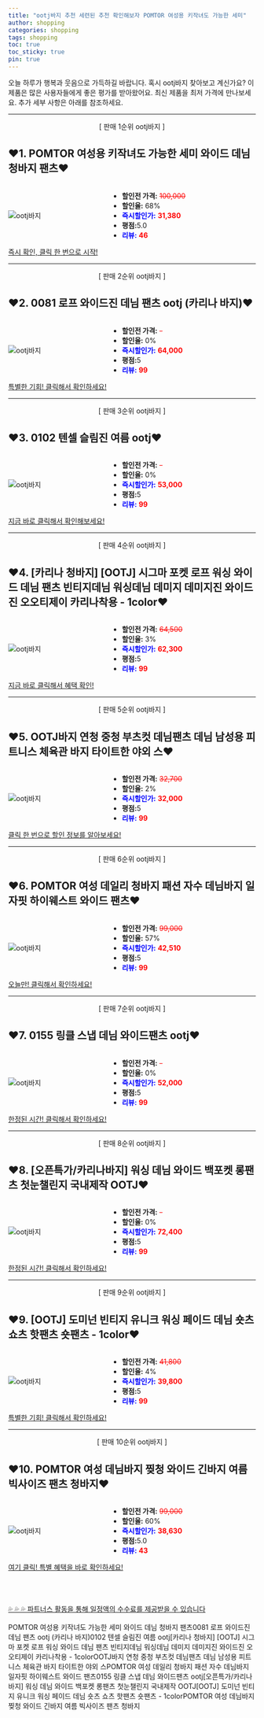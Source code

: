 ```yaml
---
title: "ootj바지 추천 세련된 추천 확인해보자 POMTOR 여성용 키작녀도 가능한 세미"
author: shopping
categories: shopping
tags: shopping
toc: true
toc_sticky: true
pin: true
---
```

오늘 하루가 행복과 웃음으로 가득하길 바랍니다. 혹시 ootj바지 찾아보고 계신가요?  이 제품은 많은 사용자들에게 좋은 평가를 받아왔어요. 최신 제품을 최저 가격에 만나보세요. 추가 세부 사항은 아래를 참조하세요.

---
<p class="toplist" style="margin: 0 auto; display: block; width: fit-content;">[ 판매 1순위 ootj바지 ]</p>

<h2><strong>❤️1. POMTOR 여성용 키작녀도 가능한 세미 와이드 데님 청바지 팬츠❤️</strong></h2>

<div style="display: flex; align-items: center;">
    <div style="flex: 0.4;">
        <img src="https://thumbnail10.coupangcdn.com/thumbnails/remote/230x230ex/image/vendor_inventory/3f7a/a91870c2557a3f86f3b1a0c2de47c8a5cb806c71ba9d9b80a220c7ede51b.jpg" alt="ootj바지" style="max-width: 100%;">
    </div>
    <div style="flex: 0.6; margin-left: 10px;">
        <ul>
            <li><strong>할인전 가격:</strong> <del style="color: red;">100,000</del></li>
            <li><strong>할인율:</strong> 68%</li>
            <li><span style='color:blue'><strong>즉시할인가:</strong></span> <span style='color:red'><strong>31,380</strong></span></li>
            <li><strong>평점:</strong>5.0</li>
            <li><span style='color:blue'><strong>리뷰:</strong></span> <span style='color:red'><strong>46</strong></span></li>
        </ul>
    </div>
</div>
<div class="center">
    <a href="https://selin100587001.github.io?lptag=AF9450613&subid=githubio&pageKey=8034836496&traceid=V0-153&itemId=22477219160&vendorItemId=90317705366" class="myButton">
        즉시 확인, 클릭 한 번으로 시작!
    </a>
</div>


---
<p class="toplist" style="margin: 0 auto; display: block; width: fit-content;">[ 판매 2순위 ootj바지 ]</p>

<h2><strong>❤️2. 0081 로프 와이드진 데님 팬츠 ootj (카리나 바지)❤️</strong></h2>

<div style="display: flex; align-items: center;">
    <div style="flex: 0.4;">
        <img src="https://thumbnail6.coupangcdn.com/thumbnails/remote/230x230ex/image/vendor_inventory/086a/a1ce0506e9d1b81824a61a510747e45b0941a98268251ecd09789d0eeda2.jpg" alt="ootj바지" style="max-width: 100%;">
    </div>
    <div style="flex: 0.6; margin-left: 10px;">
        <ul>
            <li><strong>할인전 가격:</strong> <del style="color: red;">-</del></li>
            <li><strong>할인율:</strong> 0%</li>
            <li><span style='color:blue'><strong>즉시할인가:</strong></span> <span style='color:red'><strong>64,000</strong></span></li>
            <li><strong>평점:</strong>5</li>
            <li><span style='color:blue'><strong>리뷰:</strong></span> <span style='color:red'><strong>99</strong></span></li>
        </ul>
    </div>
</div>
<div class="center">
    <a href="https://selin100587001.github.io?lptag=AF9450613&subid=githubio&pageKey=7629706858&traceid=V0-153&itemId=20246713732&vendorItemId=87334885730" class="myButton">
        특별한 기회! 클릭해서 확인하세요!
    </a>
</div>


---
<p class="toplist" style="margin: 0 auto; display: block; width: fit-content;">[ 판매 3순위 ootj바지 ]</p>

<h2><strong>❤️3. 0102 텐셀 슬림진 여름 ootj❤️</strong></h2>

<div style="display: flex; align-items: center;">
    <div style="flex: 0.4;">
        <img src="https://thumbnail8.coupangcdn.com/thumbnails/remote/230x230ex/image/vendor_inventory/4d61/e72c6a4a9c82f884707602abd68d828a5f86800751e6803f7c964cb84611.jpg" alt="ootj바지" style="max-width: 100%;">
    </div>
    <div style="flex: 0.6; margin-left: 10px;">
        <ul>
            <li><strong>할인전 가격:</strong> <del style="color: red;">-</del></li>
            <li><strong>할인율:</strong> 0%</li>
            <li><span style='color:blue'><strong>즉시할인가:</strong></span> <span style='color:red'><strong>53,000</strong></span></li>
            <li><strong>평점:</strong>5</li>
            <li><span style='color:blue'><strong>리뷰:</strong></span> <span style='color:red'><strong>99</strong></span></li>
        </ul>
    </div>
</div>
<div class="center">
    <a href="https://selin100587001.github.io?lptag=AF9450613&subid=githubio&pageKey=8115392002&traceid=V0-153&itemId=23006932138&vendorItemId=90040809909" class="myButton">
        지금 바로 클릭해서 확인해보세요!
    </a>
</div>


---
<p class="toplist" style="margin: 0 auto; display: block; width: fit-content;">[ 판매 4순위 ootj바지 ]</p>

<h2><strong>❤️4. [카리나 청바지] [OOTJ] 시그마 포켓 로프 워싱 와이드 데님 팬츠 빈티지데님 워싱데님 데미지 데미지진 와이드진 오오티제이 카리나착용 - 1color❤️</strong></h2>

<div style="display: flex; align-items: center;">
    <div style="flex: 0.4;">
        <img src="https://thumbnail7.coupangcdn.com/thumbnails/remote/230x230ex/image/vendor_inventory/1149/14f7ba1e6b6f2911198a996be61b4957687614fc796be40762f4d7965ad8.jpg" alt="ootj바지" style="max-width: 100%;">
    </div>
    <div style="flex: 0.6; margin-left: 10px;">
        <ul>
            <li><strong>할인전 가격:</strong> <del style="color: red;">64,500</del></li>
            <li><strong>할인율:</strong> 3%</li>
            <li><span style='color:blue'><strong>즉시할인가:</strong></span> <span style='color:red'><strong>62,300</strong></span></li>
            <li><strong>평점:</strong>5</li>
            <li><span style='color:blue'><strong>리뷰:</strong></span> <span style='color:red'><strong>99</strong></span></li>
        </ul>
    </div>
</div>
<div class="center">
    <a href="https://selin100587001.github.io?lptag=AF9450613&subid=githubio&pageKey=8232301522&traceid=V0-153&itemId=23694878247&vendorItemId=90719994202" class="myButton">
        지금 바로 클릭해서 혜택 확인!
    </a>
</div>


---
<p class="toplist" style="margin: 0 auto; display: block; width: fit-content;">[ 판매 5순위 ootj바지 ]</p>

<h2><strong>❤️5. OOTJ바지 연청 중청 부츠컷 데님팬츠 데님 남성용 피트니스 체육관 바지 타이트한 야외 스❤️</strong></h2>

<div style="display: flex; align-items: center;">
    <div style="flex: 0.4;">
        <img src="https://thumbnail7.coupangcdn.com/thumbnails/remote/230x230ex/image/vendor_inventory/552a/bd32cb29bc93f57dfdb054fb4b5567e8be9aeff6a2740322c0722c3488f4.jpg" alt="ootj바지" style="max-width: 100%;">
    </div>
    <div style="flex: 0.6; margin-left: 10px;">
        <ul>
            <li><strong>할인전 가격:</strong> <del style="color: red;">32,700</del></li>
            <li><strong>할인율:</strong> 2%</li>
            <li><span style='color:blue'><strong>즉시할인가:</strong></span> <span style='color:red'><strong>32,000</strong></span></li>
            <li><strong>평점:</strong>5</li>
            <li><span style='color:blue'><strong>리뷰:</strong></span> <span style='color:red'><strong>99</strong></span></li>
        </ul>
    </div>
</div>
<div class="center">
    <a href="https://selin100587001.github.io?lptag=AF9450613&subid=githubio&pageKey=7767269692&traceid=V0-153&itemId=20960300877&vendorItemId=88025935128" class="myButton">
        클릭 한 번으로 할인 정보를 알아보세요!
    </a>
</div>


---
<p class="toplist" style="margin: 0 auto; display: block; width: fit-content;">[ 판매 6순위 ootj바지 ]</p>

<h2><strong>❤️6. POMTOR 여성 데일리 청바지 패션 자수 데님바지 일자핏 하이웨스트 와이드 팬츠❤️</strong></h2>

<div style="display: flex; align-items: center;">
    <div style="flex: 0.4;">
        <img src="https://thumbnail10.coupangcdn.com/thumbnails/remote/230x230ex/image/vendor_inventory/4a68/c883ee0998b3feb35d3b027962c0d61ed972e6259e7fd2cd67cb144946b9.jpg" alt="ootj바지" style="max-width: 100%;">
    </div>
    <div style="flex: 0.6; margin-left: 10px;">
        <ul>
            <li><strong>할인전 가격:</strong> <del style="color: red;">99,000</del></li>
            <li><strong>할인율:</strong> 57%</li>
            <li><span style='color:blue'><strong>즉시할인가:</strong></span> <span style='color:red'><strong>42,510</strong></span></li>
            <li><strong>평점:</strong>5</li>
            <li><span style='color:blue'><strong>리뷰:</strong></span> <span style='color:red'><strong>99</strong></span></li>
        </ul>
    </div>
</div>
<div class="center">
    <a href="https://selin100587001.github.io?lptag=AF9450613&subid=githubio&pageKey=8256853670&traceid=V0-153&itemId=23779643116&vendorItemId=90803804945" class="myButton">
        오늘만! 클릭해서 확인하세요!
    </a>
</div>


---
<p class="toplist" style="margin: 0 auto; display: block; width: fit-content;">[ 판매 7순위 ootj바지 ]</p>

<h2><strong>❤️7. 0155 링클 스냅 데님 와이드팬츠 ootj❤️</strong></h2>

<div style="display: flex; align-items: center;">
    <div style="flex: 0.4;">
        <img src="https://thumbnail6.coupangcdn.com/thumbnails/remote/230x230ex/image/vendor_inventory/9e6d/13a314331b7d68753628c9b5338d0a3d38a2f4f227835eef7a7b3e80fd90.jpg" alt="ootj바지" style="max-width: 100%;">
    </div>
    <div style="flex: 0.6; margin-left: 10px;">
        <ul>
            <li><strong>할인전 가격:</strong> <del style="color: red;">-</del></li>
            <li><strong>할인율:</strong> 0%</li>
            <li><span style='color:blue'><strong>즉시할인가:</strong></span> <span style='color:red'><strong>52,000</strong></span></li>
            <li><strong>평점:</strong>5</li>
            <li><span style='color:blue'><strong>리뷰:</strong></span> <span style='color:red'><strong>99</strong></span></li>
        </ul>
    </div>
</div>
<div class="center">
    <a href="https://selin100587001.github.io?lptag=AF9450613&subid=githubio&pageKey=8185668778&traceid=V0-153&itemId=23409496809&vendorItemId=90436600465" class="myButton">
        한정된 시간! 클릭해서 확인하세요!
    </a>
</div>


---
<p class="toplist" style="margin: 0 auto; display: block; width: fit-content;">[ 판매 8순위 ootj바지 ]</p>

<h2><strong>❤️8. [오픈특가/카리나바지] 워싱 데님 와이드 백포켓 롱팬츠 첫눈챌린지 국내제작 OOTJ❤️</strong></h2>

<div style="display: flex; align-items: center;">
    <div style="flex: 0.4;">
        <img src="https://thumbnail9.coupangcdn.com/thumbnails/remote/230x230ex/image/vendor_inventory/5846/e4c994f364d3f4490363c63a341e8d10875a785afe88b38215c15fe2a2dc.jpg" alt="ootj바지" style="max-width: 100%;">
    </div>
    <div style="flex: 0.6; margin-left: 10px;">
        <ul>
            <li><strong>할인전 가격:</strong> <del style="color: red;">-</del></li>
            <li><strong>할인율:</strong> 0%</li>
            <li><span style='color:blue'><strong>즉시할인가:</strong></span> <span style='color:red'><strong>72,400</strong></span></li>
            <li><strong>평점:</strong>5</li>
            <li><span style='color:blue'><strong>리뷰:</strong></span> <span style='color:red'><strong>99</strong></span></li>
        </ul>
    </div>
</div>
<div class="center">
    <a href="https://selin100587001.github.io?lptag=AF9450613&subid=githubio&pageKey=8032849650&traceid=V0-153&itemId=22466235790&vendorItemId=89509280555" class="myButton">
        한정된 시간! 클릭해서 확인하세요!
    </a>
</div>


---
<p class="toplist" style="margin: 0 auto; display: block; width: fit-content;">[ 판매 9순위 ootj바지 ]</p>

<h2><strong>❤️9. [OOTJ] 도미넌 빈티지 유니크 워싱 페이드 데님 숏츠 쇼츠 핫팬츠 숏팬츠 - 1color❤️</strong></h2>

<div style="display: flex; align-items: center;">
    <div style="flex: 0.4;">
        <img src="https://thumbnail8.coupangcdn.com/thumbnails/remote/230x230ex/image/vendor_inventory/a0fd/0fa5ea194d2c819140edf2d6d8c4a5cf012e6a27e686801bcb08da1f2b27.jpg" alt="ootj바지" style="max-width: 100%;">
    </div>
    <div style="flex: 0.6; margin-left: 10px;">
        <ul>
            <li><strong>할인전 가격:</strong> <del style="color: red;">41,800</del></li>
            <li><strong>할인율:</strong> 4%</li>
            <li><span style='color:blue'><strong>즉시할인가:</strong></span> <span style='color:red'><strong>39,800</strong></span></li>
            <li><strong>평점:</strong>5</li>
            <li><span style='color:blue'><strong>리뷰:</strong></span> <span style='color:red'><strong>99</strong></span></li>
        </ul>
    </div>
</div>
<div class="center">
    <a href="https://selin100587001.github.io?lptag=AF9450613&subid=githubio&pageKey=8243340829&traceid=V0-153&itemId=23722650343&vendorItemId=90747474021" class="myButton">
        특별한 기회! 클릭해서 확인하세요!
    </a>
</div>


---
<p class="toplist" style="margin: 0 auto; display: block; width: fit-content;">[ 판매 10순위 ootj바지 ]</p>

<h2><strong>❤️10. POMTOR 여성 데님바지 찢청 와이드 긴바지 여름 빅사이즈 팬츠 청바지❤️</strong></h2>

<div style="display: flex; align-items: center;">
    <div style="flex: 0.4;">
        <img src="https://thumbnail7.coupangcdn.com/thumbnails/remote/230x230ex/image/vendor_inventory/1a73/8bca8f92a3cee1ab50eec033001b4fa119c6e50332a3bfdb9d8a9d25236b.jpg" alt="ootj바지" style="max-width: 100%;">
    </div>
    <div style="flex: 0.6; margin-left: 10px;">
        <ul>
            <li><strong>할인전 가격:</strong> <del style="color: red;">99,000</del></li>
            <li><strong>할인율:</strong> 60%</li>
            <li><span style='color:blue'><strong>즉시할인가:</strong></span> <span style='color:red'><strong>38,630</strong></span></li>
            <li><strong>평점:</strong>5.0</li>
            <li><span style='color:blue'><strong>리뷰:</strong></span> <span style='color:red'><strong>43</strong></span></li>
        </ul>
    </div>
</div>
<div class="center">
    <a href="https://selin100587001.github.io?lptag=AF9450613&subid=githubio&pageKey=8108807760&traceid=V0-153&itemId=22963333041&vendorItemId=90303062772" class="myButton">
        여기 클릭! 특별 혜택을 바로 확인하세요!
    </a>
</div>

<br><br><br>[💦 💦 💦 파트너스 활동을 통해 일정액의 수수료를 제공받을 수 있습니다](https://link.coupang.com/a/bcpT2c)<br><br>POMTOR 여성용 키작녀도 가능한 세미 와이드 데님 청바지 팬츠0081 로프 와이드진 데님 팬츠 ootj (카리나 바지)0102 텐셀 슬림진 여름 ootj[카리나 청바지] [OOTJ] 시그마 포켓 로프 워싱 와이드 데님 팬츠 빈티지데님 워싱데님 데미지 데미지진 와이드진 오오티제이 카리나착용 - 1colorOOTJ바지 연청 중청 부츠컷 데님팬츠 데님 남성용 피트니스 체육관 바지 타이트한 야외 스POMTOR 여성 데일리 청바지 패션 자수 데님바지 일자핏 하이웨스트 와이드 팬츠0155 링클 스냅 데님 와이드팬츠 ootj[오픈특가/카리나바지] 워싱 데님 와이드 백포켓 롱팬츠 첫눈챌린지 국내제작 OOTJ[OOTJ] 도미넌 빈티지 유니크 워싱 페이드 데님 숏츠 쇼츠 핫팬츠 숏팬츠 - 1colorPOMTOR 여성 데님바지 찢청 와이드 긴바지 여름 빅사이즈 팬츠 청바지